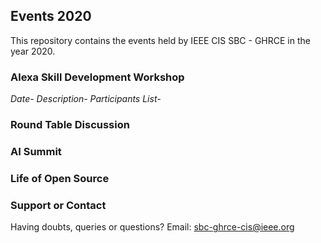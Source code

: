 ## Events 2020

This repository contains the events held by IEEE CIS SBC - GHRCE in the year 2020.

### Alexa Skill Development Workshop
*Date-*
*Description-* 
*Participants List-* 

### Round Table Discussion

### AI Summit

### Life of Open Source

### Support or Contact

Having doubts, queries or questions?
Email: sbc-ghrce-cis@ieee.org
